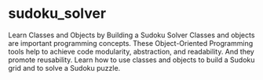 # sudoku_solver
Learn Classes and Objects by Building a Sudoku Solver
Classes and objects are important programming concepts. These Object-Oriented Programming tools help to achieve code modularity, abstraction, and readability. And they promote reusability.
Learn how to use classes and objects to build a Sudoku grid and to solve a Sudoku puzzle.
